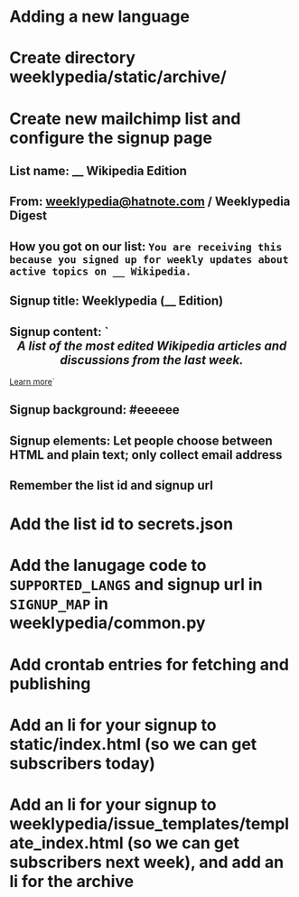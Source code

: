 Adding a new language
=====================

# Create directory weeklypedia/static/archive/<lang>
# Create new mailchimp list and configure the signup page
## List name: __ Wikipedia Edition
## From: weeklypedia@hatnote.com / Weeklypedia Digest
## How you got on our list: `You are receiving this because you signed up for weekly updates about active topics on __ Wikipedia.`
## Signup title: Weeklypedia (__ Edition) 
## Signup content: `<div style="text-align: center;"><em>A list of the most edited Wikipedia articles and discussions from the last week.</em><br />
<a href="http://weekly.hatnote.com/" target="_blank">Learn more</a></div>`
## Signup background: #eeeeee
## Signup elements: Let people choose between HTML and plain text; only collect email address
## Remember the list id and signup url
# Add the list id to secrets.json
# Add the lanugage code to `SUPPORTED_LANGS` and signup url in `SIGNUP_MAP` in weeklypedia/common.py
# Add crontab entries for fetching and publishing
# Add an li for your signup to static/index.html (so we can get subscribers today)
# Add an li for your signup to weeklypedia/issue_templates/template_index.html (so we can get subscribers next week), and add an li for the archive
